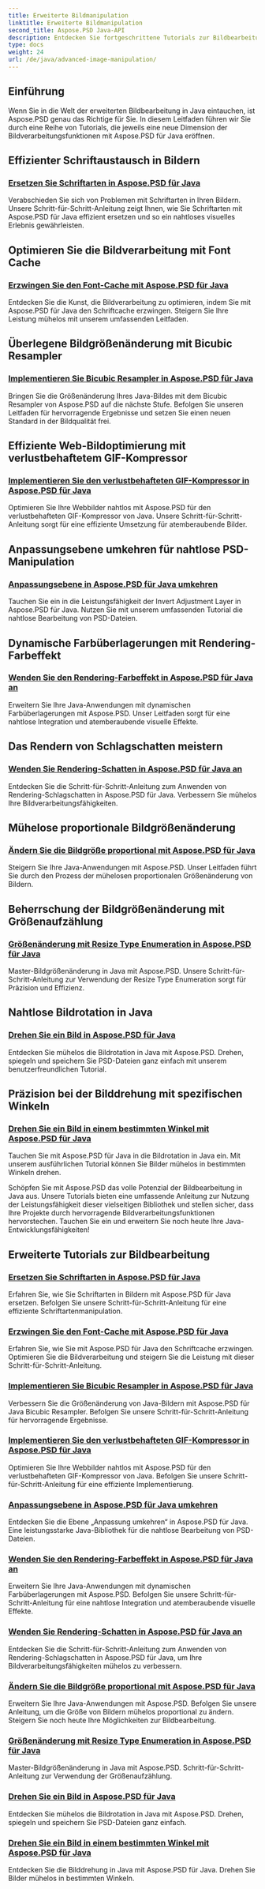 ```yaml
---
title: Erweiterte Bildmanipulation
linktitle: Erweiterte Bildmanipulation
second_title: Aspose.PSD Java-API
description: Entdecken Sie fortgeschrittene Tutorials zur Bildbearbeitung mit Aspose.PSD für Java. Erfahren Sie, wie Sie effiziente Schriftarten ersetzen, das Zwischenspeichern von Schriftarten erzwingen, einen bikubischen Resampler implementieren und vieles mehr.
type: docs
weight: 24
url: /de/java/advanced-image-manipulation/
---
```


## Einführung

Wenn Sie in die Welt der erweiterten Bildbearbeitung in Java eintauchen, ist Aspose.PSD genau das Richtige für Sie. In diesem Leitfaden führen wir Sie durch eine Reihe von Tutorials, die jeweils eine neue Dimension der Bildverarbeitungsfunktionen mit Aspose.PSD für Java eröffnen.

## Effizienter Schriftaustausch in Bildern
### [Ersetzen Sie Schriftarten in Aspose.PSD für Java](./replace-fonts/)
Verabschieden Sie sich von Problemen mit Schriftarten in Ihren Bildern. Unsere Schritt-für-Schritt-Anleitung zeigt Ihnen, wie Sie Schriftarten mit Aspose.PSD für Java effizient ersetzen und so ein nahtloses visuelles Erlebnis gewährleisten.

## Optimieren Sie die Bildverarbeitung mit Font Cache
### [Erzwingen Sie den Font-Cache mit Aspose.PSD für Java](./force-font-cache/)
Entdecken Sie die Kunst, die Bildverarbeitung zu optimieren, indem Sie mit Aspose.PSD für Java den Schriftcache erzwingen. Steigern Sie Ihre Leistung mühelos mit unserem umfassenden Leitfaden.

## Überlegene Bildgrößenänderung mit Bicubic Resampler
### [Implementieren Sie Bicubic Resampler in Aspose.PSD für Java](./implement-bicubic-resampler/)
Bringen Sie die Größenänderung Ihres Java-Bildes mit dem Bicubic Resampler von Aspose.PSD auf die nächste Stufe. Befolgen Sie unseren Leitfaden für hervorragende Ergebnisse und setzen Sie einen neuen Standard in der Bildqualität frei.

## Effiziente Web-Bildoptimierung mit verlustbehaftetem GIF-Kompressor
### [Implementieren Sie den verlustbehafteten GIF-Kompressor in Aspose.PSD für Java](./implement-lossy-gif-compressor/)
Optimieren Sie Ihre Webbilder nahtlos mit Aspose.PSD für den verlustbehafteten GIF-Kompressor von Java. Unsere Schritt-für-Schritt-Anleitung sorgt für eine effiziente Umsetzung für atemberaubende Bilder.

## Anpassungsebene umkehren für nahtlose PSD-Manipulation
### [Anpassungsebene in Aspose.PSD für Java umkehren](./invert-adjustment-layer/)
Tauchen Sie ein in die Leistungsfähigkeit der Invert Adjustment Layer in Aspose.PSD für Java. Nutzen Sie mit unserem umfassenden Tutorial die nahtlose Bearbeitung von PSD-Dateien.

## Dynamische Farbüberlagerungen mit Rendering-Farbeffekt
### [Wenden Sie den Rendering-Farbeffekt in Aspose.PSD für Java an](./rendering-color-effect/)
Erweitern Sie Ihre Java-Anwendungen mit dynamischen Farbüberlagerungen mit Aspose.PSD. Unser Leitfaden sorgt für eine nahtlose Integration und atemberaubende visuelle Effekte.

## Das Rendern von Schlagschatten meistern
### [Wenden Sie Rendering-Schatten in Aspose.PSD für Java an](./rendering-drop-shadow/)
Entdecken Sie die Schritt-für-Schritt-Anleitung zum Anwenden von Rendering-Schlagschatten in Aspose.PSD für Java. Verbessern Sie mühelos Ihre Bildverarbeitungsfähigkeiten.

## Mühelose proportionale Bildgrößenänderung
### [Ändern Sie die Bildgröße proportional mit Aspose.PSD für Java](./resize-image-proportionally/)
Steigern Sie Ihre Java-Anwendungen mit Aspose.PSD. Unser Leitfaden führt Sie durch den Prozess der mühelosen proportionalen Größenänderung von Bildern.

## Beherrschung der Bildgrößenänderung mit Größenaufzählung
### [Größenänderung mit Resize Type Enumeration in Aspose.PSD für Java](./resizing-with-resize-type-enumeration/)
Master-Bildgrößenänderung in Java mit Aspose.PSD. Unsere Schritt-für-Schritt-Anleitung zur Verwendung der Resize Type Enumeration sorgt für Präzision und Effizienz.

## Nahtlose Bildrotation in Java
### [Drehen Sie ein Bild in Aspose.PSD für Java](./rotate-image/)
Entdecken Sie mühelos die Bildrotation in Java mit Aspose.PSD. Drehen, spiegeln und speichern Sie PSD-Dateien ganz einfach mit unserem benutzerfreundlichen Tutorial.

## Präzision bei der Bilddrehung mit spezifischen Winkeln
### [Drehen Sie ein Bild in einem bestimmten Winkel mit Aspose.PSD für Java](./rotate-image-specific-angle/)
Tauchen Sie mit Aspose.PSD für Java in die Bildrotation in Java ein. Mit unserem ausführlichen Tutorial können Sie Bilder mühelos in bestimmten Winkeln drehen.

Schöpfen Sie mit Aspose.PSD das volle Potenzial der Bildbearbeitung in Java aus. Unsere Tutorials bieten eine umfassende Anleitung zur Nutzung der Leistungsfähigkeit dieser vielseitigen Bibliothek und stellen sicher, dass Ihre Projekte durch hervorragende Bildverarbeitungsfunktionen hervorstechen. Tauchen Sie ein und erweitern Sie noch heute Ihre Java-Entwicklungsfähigkeiten!
## Erweiterte Tutorials zur Bildbearbeitung
### [Ersetzen Sie Schriftarten in Aspose.PSD für Java](./replace-fonts/)
Erfahren Sie, wie Sie Schriftarten in Bildern mit Aspose.PSD für Java ersetzen. Befolgen Sie unsere Schritt-für-Schritt-Anleitung für eine effiziente Schriftartenmanipulation.
### [Erzwingen Sie den Font-Cache mit Aspose.PSD für Java](./force-font-cache/)
Erfahren Sie, wie Sie mit Aspose.PSD für Java den Schriftcache erzwingen. Optimieren Sie die Bildverarbeitung und steigern Sie die Leistung mit dieser Schritt-für-Schritt-Anleitung.
### [Implementieren Sie Bicubic Resampler in Aspose.PSD für Java](./implement-bicubic-resampler/)
Verbessern Sie die Größenänderung von Java-Bildern mit Aspose.PSD für Java Bicubic Resampler. Befolgen Sie unsere Schritt-für-Schritt-Anleitung für hervorragende Ergebnisse.
### [Implementieren Sie den verlustbehafteten GIF-Kompressor in Aspose.PSD für Java](./implement-lossy-gif-compressor/)
Optimieren Sie Ihre Webbilder nahtlos mit Aspose.PSD für den verlustbehafteten GIF-Kompressor von Java. Befolgen Sie unsere Schritt-für-Schritt-Anleitung für eine effiziente Implementierung. 
### [Anpassungsebene in Aspose.PSD für Java umkehren](./invert-adjustment-layer/)
Entdecken Sie die Ebene „Anpassung umkehren“ in Aspose.PSD für Java. Eine leistungsstarke Java-Bibliothek für die nahtlose Bearbeitung von PSD-Dateien.
### [Wenden Sie den Rendering-Farbeffekt in Aspose.PSD für Java an](./rendering-color-effect/)
Erweitern Sie Ihre Java-Anwendungen mit dynamischen Farbüberlagerungen mit Aspose.PSD. Befolgen Sie unsere Schritt-für-Schritt-Anleitung für eine nahtlose Integration und atemberaubende visuelle Effekte.
### [Wenden Sie Rendering-Schatten in Aspose.PSD für Java an](./rendering-drop-shadow/)
Entdecken Sie die Schritt-für-Schritt-Anleitung zum Anwenden von Rendering-Schlagschatten in Aspose.PSD für Java, um Ihre Bildverarbeitungsfähigkeiten mühelos zu verbessern.
### [Ändern Sie die Bildgröße proportional mit Aspose.PSD für Java](./resize-image-proportionally/)
Erweitern Sie Ihre Java-Anwendungen mit Aspose.PSD. Befolgen Sie unsere Anleitung, um die Größe von Bildern mühelos proportional zu ändern. Steigern Sie noch heute Ihre Möglichkeiten zur Bildbearbeitung.
### [Größenänderung mit Resize Type Enumeration in Aspose.PSD für Java](./resizing-with-resize-type-enumeration/)
Master-Bildgrößenänderung in Java mit Aspose.PSD. Schritt-für-Schritt-Anleitung zur Verwendung der Größenaufzählung. 
### [Drehen Sie ein Bild in Aspose.PSD für Java](./rotate-image/)
Entdecken Sie mühelos die Bildrotation in Java mit Aspose.PSD. Drehen, spiegeln und speichern Sie PSD-Dateien ganz einfach.
### [Drehen Sie ein Bild in einem bestimmten Winkel mit Aspose.PSD für Java](./rotate-image-specific-angle/)
Entdecken Sie die Bilddrehung in Java mit Aspose.PSD für Java. Drehen Sie Bilder mühelos in bestimmten Winkeln.